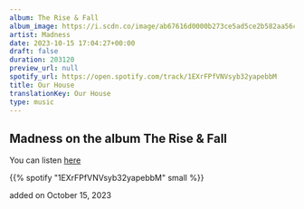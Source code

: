 ```yaml
---
album: The Rise & Fall
album_image: https://i.scdn.co/image/ab67616d0000b273ce5ad5ce2b582aa56ca59022
artist: Madness
date: 2023-10-15 17:04:27+00:00
draft: false
duration: 203120
preview_url: null
spotify_url: https://open.spotify.com/track/1EXrFPfVNVsyb32yapebbM
title: Our House
translationKey: Our House
type: music
---
```


## Madness on the album The Rise & Fall

You can listen [here](https://open.spotify.com/track/1EXrFPfVNVsyb32yapebbM)

{{% spotify "1EXrFPfVNVsyb32yapebbM" small %}}

added on October 15, 2023